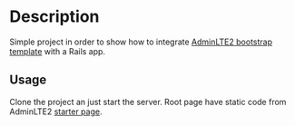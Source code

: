 # Description

Simple project in order to show how to integrate [AdminLTE2 bootstrap template](https://almsaeedstudio.com/themes/AdminLTE/index2.html) with a Rails app.

## Usage

Clone the project an just start the server. Root page have static code from AdminLTE2 [starter page](https://almsaeedstudio.com/themes/AdminLTE/starter.html).
